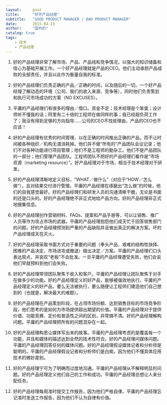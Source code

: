 ```yaml
---
layout:     post
title:      "好坏产品经理"
subtitle:   "GOOD PRODUCT MANAGER / BAD PRODUCT MANAGER"
date:       2015-04-23
author:     "国外的"
catalog: true
tags:
    - 技术
    - 产品经理
---
```


1. 好的产品经理非常了解市场、产品、产品线和竞争情况，以强大的知识储备和信心为基础开展工作。一个好产品经理就是产品的CEO。他们主动承担产品成败的全部责任，并且以此作为衡量自我的标准。

1. 好的产品经理们负责正确的产品／正确的时间，以及随后的一切。一个好产品经理了解动态的环境（公司、我们的收入来源、竞争等），同时他们负责策划和执行可市场成功的方案（NO EXCUSES）。

1. 平庸的产品经理们有很多的理由／借口。资金不足；技术经理是个笨蛋；设计师听不懂我的话；阿里有二十倍的工程师在做同样的事；我已经超负荷工作了；我没有得到足够的方向指导……公司的CEO不找些理由，产品的CEO也不应该！

1. 好的产品经理有优秀的时间管理，以在正确的时间推出正确的产品，而不让时间被各种组织／机构无谓消耗掉。他们并不做“所有的”产品团队会议记录；他们不对各种功能进行项目管理；他们不是工程师的勤杂工。他们不是产品团队的一部分；他们管理产品团队。工程师团队不把好的产品经理们看作是“市场资源（marketing resource）”。好产品经理对于市场，相当于技术经理对于研发。

1. 好的产品经理清晰地定义目标，“WHAT／做什么”（对应于“HOW／怎么做”），且对结果交付进行管理。平庸的产品经理在琢磨出“怎么做”的时候，他们的自我感觉最好。好的产品经理们和研发人员的沟通清晰干脆，无论是书面的还是口头的。好的产品经理绝不非正式地给产品方向。好的产品经理非正式地搜集信息。

1. 好的产品经理创作营销材料、FAQs、提案和产品手册等，可以让销售、推广人员等作为攻占市场的武器。平庸的产品经理抱怨他们成天忙于回答销售部门的问题。好的产品经理预测到严重的产品缺陷并且做出真正的解决方案。坏的产品经理成天在灭火。

1. 好的产品经理采取书面方式对于重要的问题（拳头产品、艰难的结构性抉择、困难的产品决定、市场进攻或撤退）做出决定／方案。平庸的产品经理们口头表达观点，并哀叹“老板”不会批准。一旦平庸的产品经理遭受失败，他们会说他们早就预料到他们会失败。

1. 好的产品经理带领团队聚焦于收入和客户。平庸的产品经理让团队聚焦于对手在做多少的功能。好的产品经理定义的好产品，能够被强效地执行。平庸的产品经理定义的好产品，要么无法被执行，要么随便让工程师们建造他们自己想到的（也就是，解决最大的难题）。

1. 好的产品经理在产品策划阶段，在占领市场份额、达到销售目标的市场竞争阶段，他们思考的是如何为市场提供超出期望的价值。平庸的产品经理对于提供价值、功能竞赛、定价和普适性之间的区别，非常搞不清。好的产品经理解构问题。平庸的产品经理把所有的问题混杂在一起。

1. 好的产品经理构思让媒体写出来的故事。平庸的产品经理考虑的是覆盖每一个功能，并且和媒体的描述达到全然的技术性符合。好的产品经理问媒体问题。平庸的产品经理回答任何的媒体问题。好的产品经理假设媒体记者和分析师是聪明的。平庸的产品经理假设记者和分析师们是白痴，因为他们不懂具体应用技术的微妙差别。

1. 好的产品经理宁可为了明确而过度地沟通。平庸的产品经理从不解释明显的问题。好的产品经理定义他们自己的工作和成功。平庸的产品经理总想让人来分配任务。

1. 好的产品经理每周准时提交工作报告，因为他们严格自律。平庸的产品经理忘记准时发送工作报告，因为他们不认为自律有价值。
